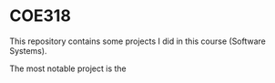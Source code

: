 # COE318
This repository contains some projects I did in this course (Software Systems).

The most notable project is the 
